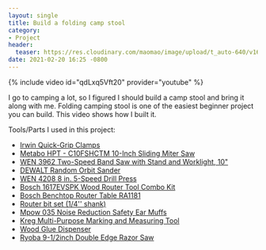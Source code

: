 ```yaml
---
layout: single
title: Build a folding camp stool
category:
- Project
header:
  teaser: https://res.cloudinary.com/maomao/image/upload/t_auto-640/v1613865452/build-a-folding-camp-stool.png
date: 2021-02-20 16:25 -0800
---
```

{% include video id="qdLxq5Vft20" provider="youtube" %}

I go to camping a lot, so I figured I should build a camp stool and bring it along with me.
Folding camping stool is one of the easiest beginner project you can build.
This video shows how I built it.

Tools/Parts I used in this project:

- [Irwin Quick-Grip Clamps](https://amzn.to/3qFPcs5)
- [Metabo HPT - C10FSHCTM 10-Inch Sliding Miter Saw](https://amzn.to/3k7mzBz)
- [WEN 3962 Two-Speed Band Saw with Stand and Worklight, 10"](https://amzn.to/3dtNjel)
- [DEWALT Random Orbit Sander](https://amzn.to/3bnDSdC)
- [WEN 4208 8 in. 5-Speed Drill Press](https://amzn.to/3k8Nj4P)
- [Bosch 1617EVSPK Wood Router Tool Combo Kit](https://amzn.to/3dwWvOR)
- [Bosch Benchtop Router Table RA1181](https://amzn.to/34ybWAh​)
- [Router bit set (1/4'' shank)](https://amzn.to/2SzPbpY​)
- [Mpow 035 Noise Reduction Safety Ear Muffs](https://amzn.to/3k62Dz5)
- [Kreg Multi-Purpose Marking and Measuring Tool](https://amzn.to/2M8Qxsi)
- [Wood Glue Dispenser](https://amzn.to/2M9qKjH)
- [Ryoba 9-1/2inch Double Edge Razor Saw](https://amzn.to/3kk0Fvb)
